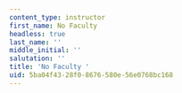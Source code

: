 ```yaml
---
content_type: instructor
first_name: No Faculty
headless: true
last_name: ''
middle_initial: ''
salutation: ''
title: 'No Faculty '
uid: 5ba04f43-28f0-8676-580e-56e0768bc168
---
```

